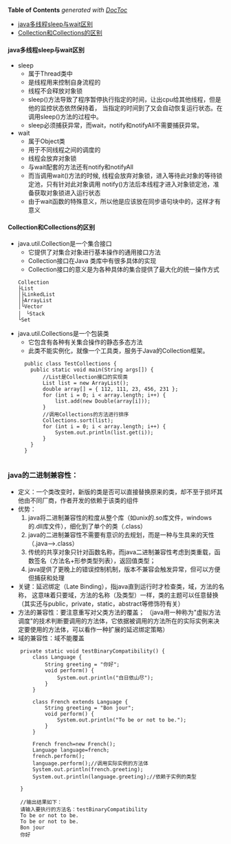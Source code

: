 <!-- START doctoc generated TOC please keep comment here to allow auto update -->
<!-- DON'T EDIT THIS SECTION, INSTEAD RE-RUN doctoc TO UPDATE -->
**Table of Contents**  *generated with [DocToc](https://github.com/thlorenz/doctoc)*

- [java多线程sleep与wait区别](#java%E5%A4%9A%E7%BA%BF%E7%A8%8Bsleep%E4%B8%8Ewait%E5%8C%BA%E5%88%AB)
- [Collection和Collections的区别](#collection%E5%92%8Ccollections%E7%9A%84%E5%8C%BA%E5%88%AB)

<!-- END doctoc generated TOC please keep comment here to allow auto update -->


#### java多线程sleep与wait区别

- sleep
    - 属于Thread类中
    - 是线程用来控制自身流程的
    - 线程不会释放对象锁
    - sleep()方法导致了程序暂停执行指定的时间，让出cpu给其他线程，但是他的监控状态依然保持着，
    当指定的时间到了又会自动恢复运行状态。在调用sleep()方法的过程中。
    - sleep必须捕获异常，而wait，notify和notifyAll不需要捕获异常。
- wait
    - 属于Object类
    - 用于不同线程之间的调度的
    - 线程会放弃对象锁
    - 与wait配套的方法还有notify和notifyAll
    - 而当调用wait()方法的时候, 线程会放弃对象锁，进入等待此对象的等待锁定池，只有针对此对象调用
    notify()方法后本线程才进入对象锁定池，准备获取对象锁进入运行状态
    - 由于wait函数的特殊意义，所以他是应该放在同步语句块中的，这样才有意义
    
#### Collection和Collections的区别

- java.util.Collection是一个集合接口
    - 它提供了对集合对象进行基本操作的通用接口方法
    - Collection接口在Java 类库中有很多具体的实现
    - Collection接口的意义是为各种具体的集合提供了最大化的统一操作方式
    ```` 
    Collection  
    ├List  
    │├LinkedList  
    │├ArrayList  
    │└Vector  
    │　└Stack  
    └Set 
- java.util.Collections是一个包装类
    - 它包含有各种有关集合操作的静态多态方法
    - 此类不能实例化，就像一个工具类，服务于Java的Collection框架。
  ````
    public class TestCollections {  
      public static void main(String args[]) {  
          //List是Collection接口的实现类 
          List list = new ArrayList();  
          double array[] = { 112, 111, 23, 456, 231 };  
          for (int i = 0; i < array.length; i++) {  
              list.add(new Double(array[i]));  
          }
          //调用Collections的方法进行排序
          Collections.sort(list);  
          for (int i = 0; i < array.length; i++) {  
              System.out.println(list.get(i));  
          }  
      }  
    }  
    
### java的二进制兼容性：
- 定义：一个类改变时，新版的类是否可以直接替换原来的类，却不至于损坏其他由不同厂商，作者开发的依赖于该类的组件
- 优势：
    1. java将二进制兼容性的粒度从整个库（如unix的.so库文件，windows的.dll库文件），细化到了单个的类（.class）
    2. java的二进制兼容性不需要有意识的去规划，而是一种与生具来的天性（.java-->.class）
    3. 传统的共享对象只针对函数名称，而java二进制兼容性考虑到类重载，函数签名（方法名+形参类型列表），返回值类型；
    4. java提供了更晚上的错误控制机制，版本不兼容会触发异常，但可以方便但捕获和处理
- 关键：延迟绑定（Late Binding），指java直到运行时才检查类，域，方法的名称，
    这意味着只要域，方法的名称（及类型）一样，类的主题可以任意替换（其实还与public，private，static，abstract等修饰符有关）
- 方法的兼容性：要注意重写对父类方法的覆盖；
（java用一种称为"虚拟方法调度"的技术判断要调用的方法体，它依据被调用的方法所在的实际实例来决定要使用的方法体，可以看作一种扩展的延迟绑定策略）        
- 域的兼容性：域不能覆盖    
````
    private static void testBinaryCompatibility() {
        class Language {
            String greeting = "你好";
            void perform() {
                System.out.println("白日依山尽");
            }
        }

        class French extends Language {
            String greeting = "Bon jour";
            void perform() {
                System.out.println("To be or not to be.");
            }
        }

        French french=new French();
        Language language=french;
        french.perform();
        language.perform();//调用实际实例的方法体
        System.out.println(french.greeting);
        System.out.println(language.greeting);//依赖于实例的类型

    }
    
    //输出结果如下：
    请输入要执行的方法名：testBinaryCompatibility
    To be or not to be.
    To be or not to be.
    Bon jour
    你好

````
    
       
    
